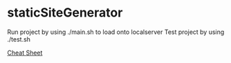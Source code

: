 # staticSiteGenerator

Run project by using ./main.sh to load onto localserver
Test project by using ./test.sh

[Cheat Sheet](https://www.boot.dev/lessons/220f456c-ad0b-4455-a236-31f4ebab3bc5)